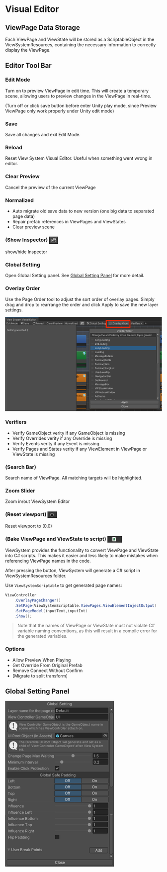 # Visual Editor

## ViewPage Data Storage
Each ViewPage and ViewState will be stored as a ScriptableObject in the ViewSystemResources, containing the necessary information to correctly display the ViewPage.

## Editor Tool Bar
### Edit Mode
Turn on to preview ViewPage in edit time. This will create a temporary scene, allowing users to preview changes in the ViewPage in real-time.

(Turn off or click save button before enter Unity play mode, since Preview ViewPage only work properly under Unity edit mode)
### Save
Save all changes and exit Edit Mode.
### Reload 
Reset View System Visual Editor. Useful when something went wrong in editor.
<!-- TODO:搞清楚Reload還有沒有正常運作，還有如何說明 -->
<!-- ClearEditor dataReader.Init( dataReader.EditEnd(); CanEnterEditMode = true; -->
### Clear Preview
Cancel the preview of the current ViewPage 
### Normalized
- Auto migrate old save data to new version (one big data to separated page data)
- Repair prefab references in ViewPages and ViewStates
- Clear preview scene

### (Show Inspector)  <img  src="./Img~/ShowInspectorButton.png" align="center"/>
show/hide Inspector
### Global Setting
Open Global Setting panel. See [Global Setting Panel](#global-setting-panel) for more detail.
### Overlay Order
Use the Page Order tool to adjust the sort order of overlay pages. Simply drag and drop to rearrange the order and click Apply to save the new layer settings.

<img src="./Img~/page_ordering.png" />

### Verifiers
- Verify GameObject
verity if any GameObject is missing
- Verify Overrides
verity if any Override is missing
- Verify Events
verity if any Event is missing
- Verify Pages and States
verity if any ViewElement in ViewPage or ViewState is missing
### (Search Bar)
Search name of ViewPage. All matching targets will be highlighted.
### Zoom Slider
Zoom in/out ViewSystem Editor
### (Reset viewport) <img  src="./Img~/resetViewPortButton.png" align="center"/>
Reset viewport to (0,0)


### (Bake ViewPage and ViewState to script)  <img  src="./Img~/BakeButton.png" align="center"/>
ViewSystem provides the functionality to convert ViewPage and ViewState into C# scripts. This makes it easier and less likely to make mistakes when referencing ViewPage names in the code.

After pressing the button, ViewSystem will generate a C# script in ViewSystemResources folder.

Use `ViewSystemScriptable` to get generated page names:
```csharp
ViewController
    .OverlayPageChanger()
    .SetPage(ViewSystemScriptable.ViewPages.ViewElementInjectOutput)
    .SetPageModel(inputText,inputInt)
    .Show();
```

> Note that the names of ViewPage or ViewState must not violate C# variable naming conventions, as this will result in a compile error for the generated variables.
### Options
- Allow Preview When Playing
- Get Override From Original Prefab
- Remove Connect Without Confirm
- [Migrate to split transform]


## Global Setting Panel

![](Img~/GlobalSettingPanel.png)

